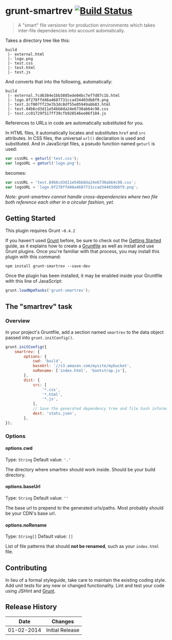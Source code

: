 # grunt-smartrev [![Build Status](https://travis-ci.org/disqus/grunt-smartrev.png?branch=master)](https://travis-ci.org/disqus/grunt-smartrev)

> A "smart" file versioner for production environments which takes inter-file dependencies into account automatically.

Takes a directory tree like this:

```
build
 |- external.html
 |- logo.png
 |- test.css
 |- test.html
 |- test.js
```

And converts that into the following, automatically:

```
build
 |- external.7cd6384e1bb3885ede04bc7ef7d87c1b.html
 |- logo.0f278ffd46a4687731ccad34403db8f9.png
 |- test.2cf007ff23e7b3dc8df55e05949abb83.html
 |- test.84b6cd3d11e54bb8da24e6730ab64c98.css
 |- test.cc01729f517ff39cfb928546ee06f184.js
```

References to URLs in code are automatically substituted for you.

In HTML files, it automatically locates and substitutes `href` and `src` attributes. In CSS files, the universal `url()` declaration is used and substituted. And in JavaScript files, a pseudo function named `geturl` is used:

```js
var cssURL = geturl('test.css');
var logoURL = geturl('logo.png');
```

becomes:

```js
var cssURL = 'test.84b6cd3d11e54bb8da24e6730ab64c98.css';
var logoURL = 'logo.0f278ffd46a4687731ccad34403db8f9.png';
```

*Note: grunt-smartrev cannot handle cross-dependencies where two file both reference each other in a circular fashion, yet.*

## Getting Started
This plugin requires Grunt `~0.4.2`

If you haven't used [Grunt](http://gruntjs.com/) before, be sure to check out the [Getting Started](http://gruntjs.com/getting-started) guide, as it explains how to create a [Gruntfile](http://gruntjs.com/sample-gruntfile) as well as install and use Grunt plugins. Once you're familiar with that process, you may install this plugin with this command:

```shell
npm install grunt-smartrev --save-dev
```

Once the plugin has been installed, it may be enabled inside your Gruntfile with this line of JavaScript:

```js
grunt.loadNpmTasks('grunt-smartrev');
```

## The "smartrev" task

### Overview
In your project's Gruntfile, add a section named `smartrev` to the data object passed into `grunt.initConfig()`.

```js
grunt.initConfig({
    smartrev: {
        options: {
            cwd: 'build',
            baseUrl: '//s3.amazon.com/mysite/mybucket',
            noRename: ['index.html', 'bootstrap.js'],
        },
        dist: {
            src: [
                '*.css',
                '*.html',
                '*.js',
            ],
            // Save the generated dependency tree and file hash information (optional)
            dest: 'stats.json',
        },
});
```

### Options

#### options.cwd
Type: `String`
Default value: `'.'`

The directory where smartrev should work inside. Should be your build directory.

#### options.baseUrl
Type: `String`
Default value: `''`

The base url to prepend to the generated urls/paths. Most probably should be your CDN's base url.

#### options.noRename
Type: `String[]`
Default value: `[]`

List of file patterns that should **not be renamed**, such as your `index.html` file.

## Contributing
In lieu of a formal styleguide, take care to maintain the existing coding style. Add unit tests for any new or changed functionality. Lint and test your code using JSHint and [Grunt](http://gruntjs.com/).

## Release History

Date       | Changes
-----------|--------
01-02-2014 | Initial Release
